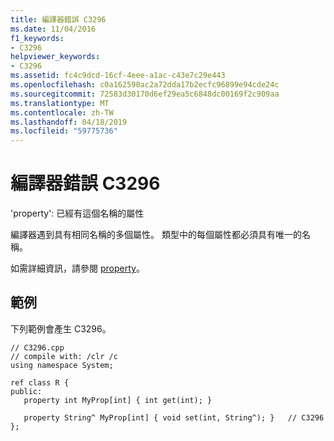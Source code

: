 ```yaml
---
title: 編譯器錯誤 C3296
ms.date: 11/04/2016
f1_keywords:
- C3296
helpviewer_keywords:
- C3296
ms.assetid: fc4c9dcd-16cf-4eee-a1ac-c43e7c29e443
ms.openlocfilehash: c0a162590ac2a72dda17b2ecfc96899e94cde24c
ms.sourcegitcommit: 72583d30170d6ef29ea5c6848dc00169f2c909aa
ms.translationtype: MT
ms.contentlocale: zh-TW
ms.lasthandoff: 04/18/2019
ms.locfileid: "59775736"
---
```

# <a name="compiler-error-c3296"></a>編譯器錯誤 C3296

'property': 已經有這個名稱的屬性

編譯器遇到具有相同名稱的多個屬性。 類型中的每個屬性都必須具有唯一的名稱。

如需詳細資訊，請參閱 [property](../../extensions/property-cpp-component-extensions.md)。

## <a name="example"></a>範例

下列範例會產生 C3296。

```
// C3296.cpp
// compile with: /clr /c
using namespace System;

ref class R {
public:
   property int MyProp[int] { int get(int); }

   property String^ MyProp[int] { void set(int, String^); }   // C3296
};
```